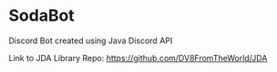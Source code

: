 # SodaBot
Discord Bot created using Java Discord API

Link to JDA Library Repo:
https://github.com/DV8FromTheWorld/JDA
